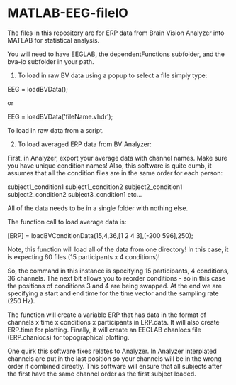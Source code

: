 # MATLAB-EEG-fileIO

The files in this repository are for ERP data from Brain Vision Analyzer into MATLAB for statistical analysis. 

You will need to have EEGLAB, the dependentFunctions subfolder, and the bva-io subfolder in your path. 

1. To load in raw BV data using a popup to select a file simply type: 

EEG = loadBVData();

or

EEG = loadBVData('fileName.vhdr');

To load in raw data from a script.

2. To load averaged ERP data from BV Analyzer:

First, in Analyzer, export your average data with channel names. Make sure you have unique condition names! Also, this software is quite dumb, it assumes that all the condition files are in the same order for each person:

subject1_condition1 subject1_condition2 subject2_condition1 subject2_condition2 subject3_condition1 etc...

All of the data needs to be in a single folder with nothing else.

The function call to load average data is:

[ERP] = loadBVConditionData(15,4,36,[1 2 4 3],[-200 596],250);

Note, this function will load all of the data from one directory! In this case, it is expecting 60 files (15 participants x 4 conditions)!

So, the command in this instance is specifying 15 participants, 4 conditions, 36 channels. The next bit allows you to reorder conditions - so in this case the positions of conditions 3 and 4 are being swapped. At the end we are specifying a start and end time for the time vector and the sampling rate (250 Hz).

The function will create a variable ERP that has data in the format of channels x time x conditions x participants in ERP.data. It will also create ERP.time for plotting. Finally, it will create an EEGLAB chanlocs file (ERP.chanlocs) for topographical plotting.

One quirk this software fixes relates to Analyzer. In Analyzer interplated channels are put in the last position so your channels will be in the wrong order if combined directly. This software will ensure that all subjects after the first have the same channel order as the first subject loaded.
